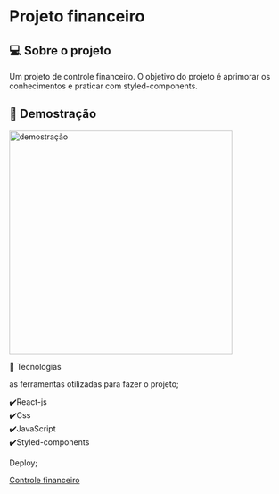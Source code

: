 

<h1> Projeto financeiro </h1>

<h2>💻 Sobre o projeto </h2>

<p>Um projeto de controle financeiro. O objetivo do projeto é aprimorar os conhecimentos e praticar com styled-components.</p>

<h2>📸 Demostração </h2>

<img src="https://user-images.githubusercontent.com/110493728/216491644-6b299b9c-3fda-4bc8-898f-bbdfef716d58.png" alt="demostração" height="400" />




🚀 Tecnologias

<p>as ferramentas otilizadas para fazer o projeto;</p>

✔️React-js <br>
✔️Css <br>
✔️JavaScript<br>
✔️Styled-components

<p>Deploy;<p>

<a href='https://poetic-faloodeh-1e89cb.netlify.app/'>Controle financeiro</a>



